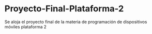 Proyecto-Final-Plataforma-2
===========================

Se aloja el proyecto final de la materia de programación de dispositivos móviles plataforma 2
